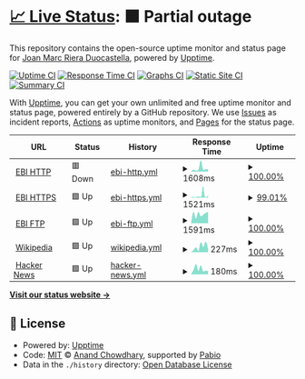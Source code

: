 # [📈 Live Status](https://joanmarcriera.github.io/upptime): <!--live status--> **🟧 Partial outage**

This repository contains the open-source uptime monitor and status page for [Joan Marc Riera Duocastella](http://www.joanmarcriera.es/), powered by [Upptime](https://github.com/upptime/upptime).

[![Uptime CI](https://github.com/joanmarcriera/upptime/workflows/Uptime%20CI/badge.svg)](https://github.com/joanmarcriera/upptime/actions?query=workflow%3A%22Uptime+CI%22)
[![Response Time CI](https://github.com/joanmarcriera/upptime/workflows/Response%20Time%20CI/badge.svg)](https://github.com/joanmarcriera/upptime/actions?query=workflow%3A%22Response+Time+CI%22)
[![Graphs CI](https://github.com/joanmarcriera/upptime/workflows/Graphs%20CI/badge.svg)](https://github.com/joanmarcriera/upptime/actions?query=workflow%3A%22Graphs+CI%22)
[![Static Site CI](https://github.com/joanmarcriera/upptime/workflows/Static%20Site%20CI/badge.svg)](https://github.com/joanmarcriera/upptime/actions?query=workflow%3A%22Static+Site+CI%22)
[![Summary CI](https://github.com/joanmarcriera/upptime/workflows/Summary%20CI/badge.svg)](https://github.com/joanmarcriera/upptime/actions?query=workflow%3A%22Summary+CI%22)

With [Upptime](https://upptime.js.org), you can get your own unlimited and free uptime monitor and status page, powered entirely by a GitHub repository. We use [Issues](https://github.com/joanmarcriera/upptime/issues) as incident reports, [Actions](https://github.com/joanmarcriera/upptime/actions) as uptime monitors, and [Pages](https://joanmarcriera.github.io/upptime) for the status page.

<!--start: status pages-->
<!-- This summary is generated by Upptime (https://github.com/upptime/upptime) -->
<!-- Do not edit this manually, your changes will be overwritten -->
<!-- prettier-ignore -->
| URL | Status | History | Response Time | Uptime |
| --- | ------ | ------- | ------------- | ------ |
| <img alt="" src="https://icons.duckduckgo.com/ip3/ftp.ebi.ac.uk.ico" height="13"> [EBI HTTP](http://ftp.ebi.ac.uk/robots.txt) | 🟥 Down | [ebi-http.yml](https://github.com/joanmarcriera/upptime/commits/HEAD/history/ebi-http.yml) | <details><summary><img alt="Response time graph" src="./graphs/ebi-http/response-time-week.png" height="20"> 1608ms</summary><br><a href="https://joanmarcriera.github.io/upptime/history/ebi-http"><img alt="Response time 1569" src="https://img.shields.io/endpoint?url=https%3A%2F%2Fraw.githubusercontent.com%2Fjoanmarcriera%2Fupptime%2FHEAD%2Fapi%2Febi-http%2Fresponse-time.json"></a><br><a href="https://joanmarcriera.github.io/upptime/history/ebi-http"><img alt="24-hour response time 1138" src="https://img.shields.io/endpoint?url=https%3A%2F%2Fraw.githubusercontent.com%2Fjoanmarcriera%2Fupptime%2FHEAD%2Fapi%2Febi-http%2Fresponse-time-day.json"></a><br><a href="https://joanmarcriera.github.io/upptime/history/ebi-http"><img alt="7-day response time 1608" src="https://img.shields.io/endpoint?url=https%3A%2F%2Fraw.githubusercontent.com%2Fjoanmarcriera%2Fupptime%2FHEAD%2Fapi%2Febi-http%2Fresponse-time-week.json"></a><br><a href="https://joanmarcriera.github.io/upptime/history/ebi-http"><img alt="30-day response time 1569" src="https://img.shields.io/endpoint?url=https%3A%2F%2Fraw.githubusercontent.com%2Fjoanmarcriera%2Fupptime%2FHEAD%2Fapi%2Febi-http%2Fresponse-time-month.json"></a><br><a href="https://joanmarcriera.github.io/upptime/history/ebi-http"><img alt="1-year response time 1569" src="https://img.shields.io/endpoint?url=https%3A%2F%2Fraw.githubusercontent.com%2Fjoanmarcriera%2Fupptime%2FHEAD%2Fapi%2Febi-http%2Fresponse-time-year.json"></a></details> | <details><summary><a href="https://joanmarcriera.github.io/upptime/history/ebi-http">100.00%</a></summary><a href="https://joanmarcriera.github.io/upptime/history/ebi-http"><img alt="All-time uptime 100.00%" src="https://img.shields.io/endpoint?url=https%3A%2F%2Fraw.githubusercontent.com%2Fjoanmarcriera%2Fupptime%2FHEAD%2Fapi%2Febi-http%2Fuptime.json"></a><br><a href="https://joanmarcriera.github.io/upptime/history/ebi-http"><img alt="24-hour uptime 99.99%" src="https://img.shields.io/endpoint?url=https%3A%2F%2Fraw.githubusercontent.com%2Fjoanmarcriera%2Fupptime%2FHEAD%2Fapi%2Febi-http%2Fuptime-day.json"></a><br><a href="https://joanmarcriera.github.io/upptime/history/ebi-http"><img alt="7-day uptime 100.00%" src="https://img.shields.io/endpoint?url=https%3A%2F%2Fraw.githubusercontent.com%2Fjoanmarcriera%2Fupptime%2FHEAD%2Fapi%2Febi-http%2Fuptime-week.json"></a><br><a href="https://joanmarcriera.github.io/upptime/history/ebi-http"><img alt="30-day uptime 100.00%" src="https://img.shields.io/endpoint?url=https%3A%2F%2Fraw.githubusercontent.com%2Fjoanmarcriera%2Fupptime%2FHEAD%2Fapi%2Febi-http%2Fuptime-month.json"></a><br><a href="https://joanmarcriera.github.io/upptime/history/ebi-http"><img alt="1-year uptime 100.00%" src="https://img.shields.io/endpoint?url=https%3A%2F%2Fraw.githubusercontent.com%2Fjoanmarcriera%2Fupptime%2FHEAD%2Fapi%2Febi-http%2Fuptime-year.json"></a></details>
| <img alt="" src="https://icons.duckduckgo.com/ip3/ftp.ebi.ac.uk.ico" height="13"> [EBI HTTPS](https://ftp.ebi.ac.uk/robots.txt) | 🟩 Up | [ebi-https.yml](https://github.com/joanmarcriera/upptime/commits/HEAD/history/ebi-https.yml) | <details><summary><img alt="Response time graph" src="./graphs/ebi-https/response-time-week.png" height="20"> 1521ms</summary><br><a href="https://joanmarcriera.github.io/upptime/history/ebi-https"><img alt="Response time 1098" src="https://img.shields.io/endpoint?url=https%3A%2F%2Fraw.githubusercontent.com%2Fjoanmarcriera%2Fupptime%2FHEAD%2Fapi%2Febi-https%2Fresponse-time.json"></a><br><a href="https://joanmarcriera.github.io/upptime/history/ebi-https"><img alt="24-hour response time 1160" src="https://img.shields.io/endpoint?url=https%3A%2F%2Fraw.githubusercontent.com%2Fjoanmarcriera%2Fupptime%2FHEAD%2Fapi%2Febi-https%2Fresponse-time-day.json"></a><br><a href="https://joanmarcriera.github.io/upptime/history/ebi-https"><img alt="7-day response time 1521" src="https://img.shields.io/endpoint?url=https%3A%2F%2Fraw.githubusercontent.com%2Fjoanmarcriera%2Fupptime%2FHEAD%2Fapi%2Febi-https%2Fresponse-time-week.json"></a><br><a href="https://joanmarcriera.github.io/upptime/history/ebi-https"><img alt="30-day response time 1098" src="https://img.shields.io/endpoint?url=https%3A%2F%2Fraw.githubusercontent.com%2Fjoanmarcriera%2Fupptime%2FHEAD%2Fapi%2Febi-https%2Fresponse-time-month.json"></a><br><a href="https://joanmarcriera.github.io/upptime/history/ebi-https"><img alt="1-year response time 1098" src="https://img.shields.io/endpoint?url=https%3A%2F%2Fraw.githubusercontent.com%2Fjoanmarcriera%2Fupptime%2FHEAD%2Fapi%2Febi-https%2Fresponse-time-year.json"></a></details> | <details><summary><a href="https://joanmarcriera.github.io/upptime/history/ebi-https">99.01%</a></summary><a href="https://joanmarcriera.github.io/upptime/history/ebi-https"><img alt="All-time uptime 98.50%" src="https://img.shields.io/endpoint?url=https%3A%2F%2Fraw.githubusercontent.com%2Fjoanmarcriera%2Fupptime%2FHEAD%2Fapi%2Febi-https%2Fuptime.json"></a><br><a href="https://joanmarcriera.github.io/upptime/history/ebi-https"><img alt="24-hour uptime 93.04%" src="https://img.shields.io/endpoint?url=https%3A%2F%2Fraw.githubusercontent.com%2Fjoanmarcriera%2Fupptime%2FHEAD%2Fapi%2Febi-https%2Fuptime-day.json"></a><br><a href="https://joanmarcriera.github.io/upptime/history/ebi-https"><img alt="7-day uptime 99.01%" src="https://img.shields.io/endpoint?url=https%3A%2F%2Fraw.githubusercontent.com%2Fjoanmarcriera%2Fupptime%2FHEAD%2Fapi%2Febi-https%2Fuptime-week.json"></a><br><a href="https://joanmarcriera.github.io/upptime/history/ebi-https"><img alt="30-day uptime 98.50%" src="https://img.shields.io/endpoint?url=https%3A%2F%2Fraw.githubusercontent.com%2Fjoanmarcriera%2Fupptime%2FHEAD%2Fapi%2Febi-https%2Fuptime-month.json"></a><br><a href="https://joanmarcriera.github.io/upptime/history/ebi-https"><img alt="1-year uptime 98.50%" src="https://img.shields.io/endpoint?url=https%3A%2F%2Fraw.githubusercontent.com%2Fjoanmarcriera%2Fupptime%2FHEAD%2Fapi%2Febi-https%2Fuptime-year.json"></a></details>
| <img alt="" src="https://icons.duckduckgo.com/ip3/ftp.ebi.ac.uk.ico" height="13"> [EBI FTP](ftp://ftp.ebi.ac.uk/robots.txt) | 🟩 Up | [ebi-ftp.yml](https://github.com/joanmarcriera/upptime/commits/HEAD/history/ebi-ftp.yml) | <details><summary><img alt="Response time graph" src="./graphs/ebi-ftp/response-time-week.png" height="20"> 1591ms</summary><br><a href="https://joanmarcriera.github.io/upptime/history/ebi-ftp"><img alt="Response time 1292" src="https://img.shields.io/endpoint?url=https%3A%2F%2Fraw.githubusercontent.com%2Fjoanmarcriera%2Fupptime%2FHEAD%2Fapi%2Febi-ftp%2Fresponse-time.json"></a><br><a href="https://joanmarcriera.github.io/upptime/history/ebi-ftp"><img alt="24-hour response time 1962" src="https://img.shields.io/endpoint?url=https%3A%2F%2Fraw.githubusercontent.com%2Fjoanmarcriera%2Fupptime%2FHEAD%2Fapi%2Febi-ftp%2Fresponse-time-day.json"></a><br><a href="https://joanmarcriera.github.io/upptime/history/ebi-ftp"><img alt="7-day response time 1591" src="https://img.shields.io/endpoint?url=https%3A%2F%2Fraw.githubusercontent.com%2Fjoanmarcriera%2Fupptime%2FHEAD%2Fapi%2Febi-ftp%2Fresponse-time-week.json"></a><br><a href="https://joanmarcriera.github.io/upptime/history/ebi-ftp"><img alt="30-day response time 1292" src="https://img.shields.io/endpoint?url=https%3A%2F%2Fraw.githubusercontent.com%2Fjoanmarcriera%2Fupptime%2FHEAD%2Fapi%2Febi-ftp%2Fresponse-time-month.json"></a><br><a href="https://joanmarcriera.github.io/upptime/history/ebi-ftp"><img alt="1-year response time 1292" src="https://img.shields.io/endpoint?url=https%3A%2F%2Fraw.githubusercontent.com%2Fjoanmarcriera%2Fupptime%2FHEAD%2Fapi%2Febi-ftp%2Fresponse-time-year.json"></a></details> | <details><summary><a href="https://joanmarcriera.github.io/upptime/history/ebi-ftp">100.00%</a></summary><a href="https://joanmarcriera.github.io/upptime/history/ebi-ftp"><img alt="All-time uptime 99.92%" src="https://img.shields.io/endpoint?url=https%3A%2F%2Fraw.githubusercontent.com%2Fjoanmarcriera%2Fupptime%2FHEAD%2Fapi%2Febi-ftp%2Fuptime.json"></a><br><a href="https://joanmarcriera.github.io/upptime/history/ebi-ftp"><img alt="24-hour uptime 100.00%" src="https://img.shields.io/endpoint?url=https%3A%2F%2Fraw.githubusercontent.com%2Fjoanmarcriera%2Fupptime%2FHEAD%2Fapi%2Febi-ftp%2Fuptime-day.json"></a><br><a href="https://joanmarcriera.github.io/upptime/history/ebi-ftp"><img alt="7-day uptime 100.00%" src="https://img.shields.io/endpoint?url=https%3A%2F%2Fraw.githubusercontent.com%2Fjoanmarcriera%2Fupptime%2FHEAD%2Fapi%2Febi-ftp%2Fuptime-week.json"></a><br><a href="https://joanmarcriera.github.io/upptime/history/ebi-ftp"><img alt="30-day uptime 99.92%" src="https://img.shields.io/endpoint?url=https%3A%2F%2Fraw.githubusercontent.com%2Fjoanmarcriera%2Fupptime%2FHEAD%2Fapi%2Febi-ftp%2Fuptime-month.json"></a><br><a href="https://joanmarcriera.github.io/upptime/history/ebi-ftp"><img alt="1-year uptime 99.92%" src="https://img.shields.io/endpoint?url=https%3A%2F%2Fraw.githubusercontent.com%2Fjoanmarcriera%2Fupptime%2FHEAD%2Fapi%2Febi-ftp%2Fuptime-year.json"></a></details>
| <img alt="" src="https://icons.duckduckgo.com/ip3/en.wikipedia.org.ico" height="13"> [Wikipedia](https://en.wikipedia.org) | 🟩 Up | [wikipedia.yml](https://github.com/joanmarcriera/upptime/commits/HEAD/history/wikipedia.yml) | <details><summary><img alt="Response time graph" src="./graphs/wikipedia/response-time-week.png" height="20"> 227ms</summary><br><a href="https://joanmarcriera.github.io/upptime/history/wikipedia"><img alt="Response time 262" src="https://img.shields.io/endpoint?url=https%3A%2F%2Fraw.githubusercontent.com%2Fjoanmarcriera%2Fupptime%2FHEAD%2Fapi%2Fwikipedia%2Fresponse-time.json"></a><br><a href="https://joanmarcriera.github.io/upptime/history/wikipedia"><img alt="24-hour response time 139" src="https://img.shields.io/endpoint?url=https%3A%2F%2Fraw.githubusercontent.com%2Fjoanmarcriera%2Fupptime%2FHEAD%2Fapi%2Fwikipedia%2Fresponse-time-day.json"></a><br><a href="https://joanmarcriera.github.io/upptime/history/wikipedia"><img alt="7-day response time 227" src="https://img.shields.io/endpoint?url=https%3A%2F%2Fraw.githubusercontent.com%2Fjoanmarcriera%2Fupptime%2FHEAD%2Fapi%2Fwikipedia%2Fresponse-time-week.json"></a><br><a href="https://joanmarcriera.github.io/upptime/history/wikipedia"><img alt="30-day response time 262" src="https://img.shields.io/endpoint?url=https%3A%2F%2Fraw.githubusercontent.com%2Fjoanmarcriera%2Fupptime%2FHEAD%2Fapi%2Fwikipedia%2Fresponse-time-month.json"></a><br><a href="https://joanmarcriera.github.io/upptime/history/wikipedia"><img alt="1-year response time 262" src="https://img.shields.io/endpoint?url=https%3A%2F%2Fraw.githubusercontent.com%2Fjoanmarcriera%2Fupptime%2FHEAD%2Fapi%2Fwikipedia%2Fresponse-time-year.json"></a></details> | <details><summary><a href="https://joanmarcriera.github.io/upptime/history/wikipedia">100.00%</a></summary><a href="https://joanmarcriera.github.io/upptime/history/wikipedia"><img alt="All-time uptime 100.00%" src="https://img.shields.io/endpoint?url=https%3A%2F%2Fraw.githubusercontent.com%2Fjoanmarcriera%2Fupptime%2FHEAD%2Fapi%2Fwikipedia%2Fuptime.json"></a><br><a href="https://joanmarcriera.github.io/upptime/history/wikipedia"><img alt="24-hour uptime 100.00%" src="https://img.shields.io/endpoint?url=https%3A%2F%2Fraw.githubusercontent.com%2Fjoanmarcriera%2Fupptime%2FHEAD%2Fapi%2Fwikipedia%2Fuptime-day.json"></a><br><a href="https://joanmarcriera.github.io/upptime/history/wikipedia"><img alt="7-day uptime 100.00%" src="https://img.shields.io/endpoint?url=https%3A%2F%2Fraw.githubusercontent.com%2Fjoanmarcriera%2Fupptime%2FHEAD%2Fapi%2Fwikipedia%2Fuptime-week.json"></a><br><a href="https://joanmarcriera.github.io/upptime/history/wikipedia"><img alt="30-day uptime 100.00%" src="https://img.shields.io/endpoint?url=https%3A%2F%2Fraw.githubusercontent.com%2Fjoanmarcriera%2Fupptime%2FHEAD%2Fapi%2Fwikipedia%2Fuptime-month.json"></a><br><a href="https://joanmarcriera.github.io/upptime/history/wikipedia"><img alt="1-year uptime 100.00%" src="https://img.shields.io/endpoint?url=https%3A%2F%2Fraw.githubusercontent.com%2Fjoanmarcriera%2Fupptime%2FHEAD%2Fapi%2Fwikipedia%2Fuptime-year.json"></a></details>
| <img alt="" src="https://icons.duckduckgo.com/ip3/news.ycombinator.com.ico" height="13"> [Hacker News](https://news.ycombinator.com) | 🟩 Up | [hacker-news.yml](https://github.com/joanmarcriera/upptime/commits/HEAD/history/hacker-news.yml) | <details><summary><img alt="Response time graph" src="./graphs/hacker-news/response-time-week.png" height="20"> 180ms</summary><br><a href="https://joanmarcriera.github.io/upptime/history/hacker-news"><img alt="Response time 298" src="https://img.shields.io/endpoint?url=https%3A%2F%2Fraw.githubusercontent.com%2Fjoanmarcriera%2Fupptime%2FHEAD%2Fapi%2Fhacker-news%2Fresponse-time.json"></a><br><a href="https://joanmarcriera.github.io/upptime/history/hacker-news"><img alt="24-hour response time 111" src="https://img.shields.io/endpoint?url=https%3A%2F%2Fraw.githubusercontent.com%2Fjoanmarcriera%2Fupptime%2FHEAD%2Fapi%2Fhacker-news%2Fresponse-time-day.json"></a><br><a href="https://joanmarcriera.github.io/upptime/history/hacker-news"><img alt="7-day response time 180" src="https://img.shields.io/endpoint?url=https%3A%2F%2Fraw.githubusercontent.com%2Fjoanmarcriera%2Fupptime%2FHEAD%2Fapi%2Fhacker-news%2Fresponse-time-week.json"></a><br><a href="https://joanmarcriera.github.io/upptime/history/hacker-news"><img alt="30-day response time 298" src="https://img.shields.io/endpoint?url=https%3A%2F%2Fraw.githubusercontent.com%2Fjoanmarcriera%2Fupptime%2FHEAD%2Fapi%2Fhacker-news%2Fresponse-time-month.json"></a><br><a href="https://joanmarcriera.github.io/upptime/history/hacker-news"><img alt="1-year response time 298" src="https://img.shields.io/endpoint?url=https%3A%2F%2Fraw.githubusercontent.com%2Fjoanmarcriera%2Fupptime%2FHEAD%2Fapi%2Fhacker-news%2Fresponse-time-year.json"></a></details> | <details><summary><a href="https://joanmarcriera.github.io/upptime/history/hacker-news">100.00%</a></summary><a href="https://joanmarcriera.github.io/upptime/history/hacker-news"><img alt="All-time uptime 100.00%" src="https://img.shields.io/endpoint?url=https%3A%2F%2Fraw.githubusercontent.com%2Fjoanmarcriera%2Fupptime%2FHEAD%2Fapi%2Fhacker-news%2Fuptime.json"></a><br><a href="https://joanmarcriera.github.io/upptime/history/hacker-news"><img alt="24-hour uptime 100.00%" src="https://img.shields.io/endpoint?url=https%3A%2F%2Fraw.githubusercontent.com%2Fjoanmarcriera%2Fupptime%2FHEAD%2Fapi%2Fhacker-news%2Fuptime-day.json"></a><br><a href="https://joanmarcriera.github.io/upptime/history/hacker-news"><img alt="7-day uptime 100.00%" src="https://img.shields.io/endpoint?url=https%3A%2F%2Fraw.githubusercontent.com%2Fjoanmarcriera%2Fupptime%2FHEAD%2Fapi%2Fhacker-news%2Fuptime-week.json"></a><br><a href="https://joanmarcriera.github.io/upptime/history/hacker-news"><img alt="30-day uptime 100.00%" src="https://img.shields.io/endpoint?url=https%3A%2F%2Fraw.githubusercontent.com%2Fjoanmarcriera%2Fupptime%2FHEAD%2Fapi%2Fhacker-news%2Fuptime-month.json"></a><br><a href="https://joanmarcriera.github.io/upptime/history/hacker-news"><img alt="1-year uptime 100.00%" src="https://img.shields.io/endpoint?url=https%3A%2F%2Fraw.githubusercontent.com%2Fjoanmarcriera%2Fupptime%2FHEAD%2Fapi%2Fhacker-news%2Fuptime-year.json"></a></details>

<!--end: status pages-->

[**Visit our status website →**](https://joanmarcriera.github.io/upptime)

## 📄 License

- Powered by: [Upptime](https://github.com/upptime/upptime)
- Code: [MIT](./LICENSE) © [Anand Chowdhary](https://anandchowdhary.com), supported by [Pabio](https://pabio.com)
- Data in the `./history` directory: [Open Database License](https://opendatacommons.org/licenses/odbl/1-0/)
